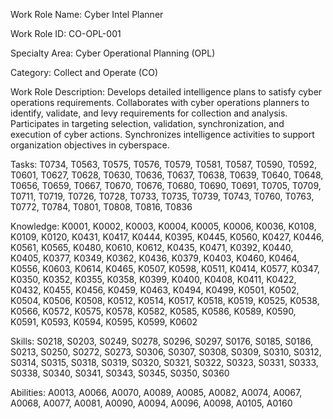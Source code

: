 Work Role Name: Cyber Intel Planner

Work Role ID: CO-OPL-001

Specialty Area: Cyber Operational Planning (OPL)

Category: Collect and Operate (CO)

Work Role Description: Develops detailed intelligence plans to satisfy cyber operations requirements. Collaborates with cyber operations planners to identify, validate, and levy requirements for collection and analysis. Participates in targeting selection, validation, synchronization, and execution of cyber actions. Synchronizes intelligence activities to support organization objectives in cyberspace.

Tasks: T0734, T0563, T0575, T0576, T0579, T0581, T0587, T0590, T0592, T0601, T0627, T0628, T0630, T0636, T0637, T0638, T0639, T0640, T0648, T0656, T0659, T0667, T0670, T0676, T0680, T0690, T0691, T0705, T0709, T0711, T0719, T0726, T0728, T0733, T0735, T0739, T0743, T0760, T0763, T0772, T0784, T0801, T0808, T0816, T0836

Knowledge: K0001, K0002, K0003, K0004, K0005, K0006, K0036, K0108, K0109, K0120, K0431, K0417, K0444, K0395, K0445, K0560, K0427, K0446, K0561, K0565, K0480, K0610, K0612, K0435, K0471, K0392, K0440, K0405, K0377, K0349, K0362, K0436, K0379, K0403, K0460, K0464, K0556, K0603, K0614, K0465, K0507, K0598, K0511, K0414, K0577, K0347, K0350, K0352, K0355, K0358, K0399, K0400, K0408, K0411, K0422, K0432, K0455, K0456, K0459, K0463, K0494, K0499, K0501, K0502, K0504, K0506, K0508, K0512, K0514, K0517, K0518, K0519, K0525, K0538, K0566, K0572, K0575, K0578, K0582, K0585, K0586, K0589, K0590, K0591, K0593, K0594, K0595, K0599, K0602

Skills: S0218, S0203, S0249, S0278, S0296, S0297, S0176, S0185, S0186, S0213, S0250, S0272, S0273, S0306, S0307, S0308, S0309, S0310, S0312, S0314, S0315, S0318, S0319, S0320, S0321, S0322, S0323, S0331, S0333, S0338, S0340, S0341, S0343, S0345, S0350, S0360

Abilities: A0013, A0066, A0070, A0089, A0085, A0082, A0074, A0067, A0068, A0077, A0081, A0090, A0094, A0096, A0098, A0105, A0160
